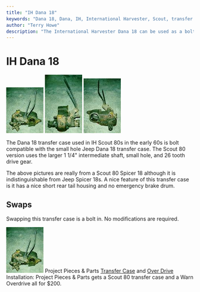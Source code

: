 ```yaml
---
title: "IH Dana 18"
keywords: "Dana 18, Dana, IH, International Harvester, Scout, transfer case, transfer case"
author: "Terry Howe"
description: "The International Harvester Dana 18 can be used as a bolt in replacement for the Jeep Dana 18 in most cases."
---
```

# IH Dana 18

[![Scout 80 Dana 18](../../../img/xfer/d1801f_.jpg)](../../../img/xfer/d1801f.jpg) [![Scout 80 Dana 18](../../../img/xfer/d1801s_.jpg)](../../../img/xfer/d1801s.jpg) [![Scout 80 Dana 18](../../../img/xfer/d1801b_.jpg)](../../../img/xfer/d1801b.jpg)

The Dana 18 transfer case used in IH Scout 80s in the early 60s is bolt compatible with the small hole Jeep Dana 18 transfer case. The Scout 80 version uses the larger 1 1/4" intermediate shaft, small hole, and 26 tooth drive gear.

The above pictures are really from a Scout 80 Spicer 18 although it is indistinguishable from Jeep Spicer 18s. A nice feature of this transfer case is it has a nice short rear tail housing and no emergency brake drum.

## Swaps

Swapping this transfer case is a bolt in. No modifications are required.

![Scout Spicer 18](../../../img/xfer/d1801f_.jpg) Project Pieces & Parts [ Transfer Case](https://www.4x4wire.com/jeep/projects/pieces/xfer/) and [ Over Drive](https://www.4x4wire.com/jeep/projects/pieces/od/) Installation: Project Pieces & Parts gets a Scout 80 transfer case and a Warn Overdrive all for $200.